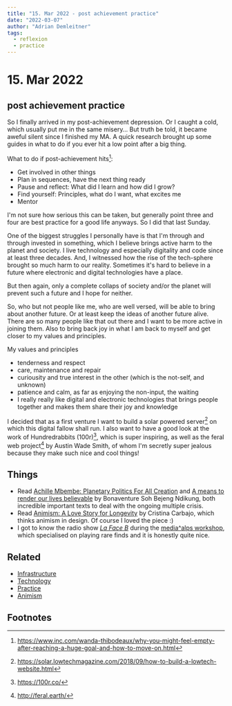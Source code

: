 ```yaml
---
title: "15. Mar 2022 - post achievement practice"
date: "2022-03-07"
author: "Adrian Demleitner"
tags:
  - reflexion
  - practice
---
```

# 15. Mar 2022
## post achievement practice
So I finally arrived in my post-achievement depression. Or I caught a cold, which usually put me in the same misery… But truth be told, it became aweful silent since I finished my MA. A quick research brought up some guides in what to do if you ever hit a low point after a big thing.

What to do if post-achievement hits[^1]:

- Get involved in other things
- Plan in sequences, have the next thing ready
- Pause and reflect: What did I learn and how did I grow?
- Find yourself: Principles, what do I want, what excites me
- Mentor

I'm not sure how serious this can be taken, but generally point three and four are best practice for a good life anyways. So I did that last Sunday.

One of the biggest struggles I personally have is that I'm through and through invested in something, which I believe brings active harm to the planet and society. I live technology and especially digitality and code since at least three decades. And, I witnessed how the rise of the tech-sphere brought so much harm to our reality. Sometimes it's hard to believe in a future where electronic and digital technologies have a place.

But then again, only a complete collaps of society and/or the planet will prevent such a future and I hope for neither.

So, who but not people like me, who are well versed, will be able to bring about another future. Or at least keep the ideas of another future alive. There are so many people like that out there and I want to be more active in joining them. Also to bring back joy in what I am back to myself and get closer to my values and principles.

My values and principles

- tenderness and respect
- care, maintenance and repair
- curiousity and true interest in the other (which is the not-self, and unknown)
- patience and calm, as far as enjoying the non-input, the waiting
- I really really like digital and electronic technologies that brings people together and makes them share their joy and knowledge

I decided that as a first venture I want to build a solar powered server[^3] on which this digital fallow shall run. I also want to have a good look at the work of Hundredrabbits (100r)[^2], which is super inspiring, as well as the feral web project[^4] by Austin Wade Smith, of whom I'm secretly super jealous because they make such nice and cool things!

## Things
- Read [Achille Mbembe: Planetary Politics For All Creation](https://www.noemamag.com/how-to-develop-a-planetary-consciousness/) and [A means to render our lives believable](https://www.newframe.com/long-read-a-means-to-render-our-lives-believable/) by Bonaventure Soh Bejeng Ndikung, both incredible important texts to deal with the ongoing multiple crisis.
- Read [Animism: A Love Story for Longevity](reading/@AnimismLoveStory2022.md) by Cristina Carbajo, which thinks animism in design. Of course I loved the piece :)
- I got to know the radio show [*La Face B*](https://www.rts.ch/audio-podcast/emissions/2021/emission/la-face-b-25000845.html) during the [media^alps workshop](journal/2022-03-07.md), which specialised on playing rare finds and it is honestly quite nice.

## Related
- [Infrastructure](topics/Infrastructure.md)
- [Technology](notes/Technology.md)
- [Practice](Practice.md)
- [Animism](topics/Animism.md)

## Footnotes

[^1]: https://www.inc.com/wanda-thibodeaux/why-you-might-feel-empty-after-reaching-a-huge-goal-and-how-to-move-on.html

[^2]: https://100r.co/

[^3]: https://solar.lowtechmagazine.com/2018/09/how-to-build-a-lowtech-website.html

[^4]: http://feral.earth/
